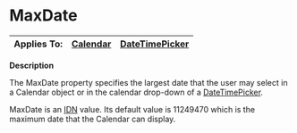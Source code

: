 




<h1 class="heading"><span class="name">MaxDate</span></h1>

| Applies To: | [Calendar](../a-z/calendar.md) | [DateTimePicker](../a-z/datetimepicker.md) |
| --- | --- | ---  |


**Description**


The MaxDate property specifies the largest date that the user may select in a Calendar object or in the calendar drop-down of a [DateTimePicker](../a-z/datetimepicker.md).


MaxDate is an [IDN](../Miscellaneous/International%20Day%20Number.htm) value. Its default value is 11249470 which is the maximum date that the Calendar can display.




